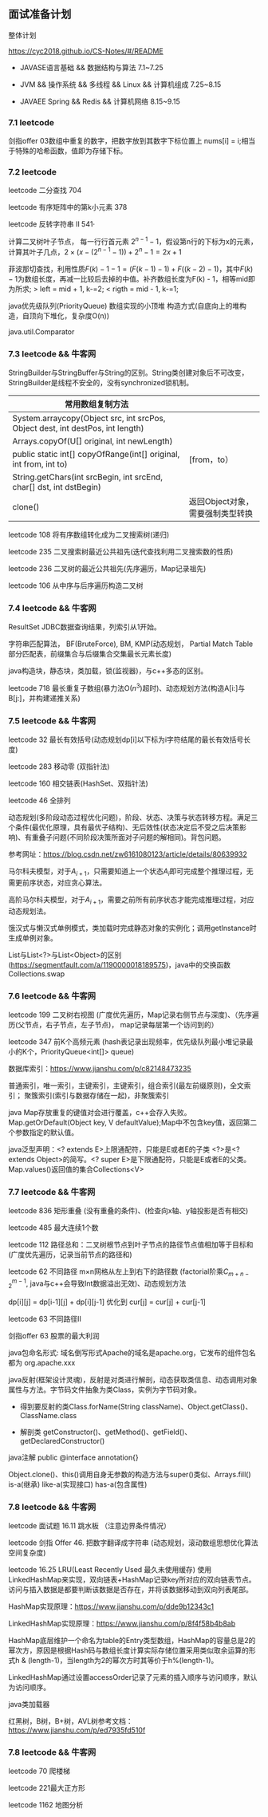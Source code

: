 ## 面试准备计划

整体计划

https://cyc2018.github.io/CS-Notes/#/README

+ JAVASE语言基础 && 数据结构与算法  7.1~7.25

+ JVM  && 操作系统 && 多线程 && Linux && 计算机组成  7.25~8.15

+ JAVAEE Spring && Redis && 计算机网络  8.15~9.15

### 7.1 leetcode

剑指offer 03数组中重复的数字，把数字放到其数字下标位置上 nums[i] = i;相当于特殊的哈希函数，值即为存储下标。

### 7.2 leetcode

leetcode 二分查找  704

leetcode 有序矩阵中的第k小元素 378

leetcode 反转字符串 II  541·

计算二叉树叶子节点， 每一行行首元素 $2^{n-1} - 1$，假设第n行的下标为x的元素，计算其叶子几点，$2\times(x-(2^{n-1}-1) )+ 2^n-1 = 2x+1$

菲波那切查找，利用性质$F(k) - 1 - 1 = (F(k-1) - 1) + F((k - 2) - 1)$，其中$F(k) - 1$为数组长度，再减一比较后去掉的中值。补齐数组长度为F(k) - 1，相等mid即为所求; > left = mid + 1, k-=2; < rigth = mid - 1, k-=1;

java优先级队列(PriorityQueue) 数组实现的小顶堆 构造方式(自底向上的堆构造，自顶向下堆化，复杂度O(n))

java.util.Comparator

### 7.3 leetcode && 牛客网

StringBuilder与StringBuffer与String的区别。String类创建对象后不可改变， StringBuilder是线程不安全的，没有synchronized锁机制。

| 常用数组复制方法                                             |                                  |
| ------------------------------------------------------------ | -------------------------------- |
| System.arraycopy(Object src, int srcPos, Object dest, int destPos, int length) |                                  |
| Arrays.copyOf(U[] original, int newLength)                   |                                  |
| public static int[] copyOfRange(int[] original, int from, int to) | [from，to）                      |
| String.getChars(int srcBegin, int srcEnd, char[] dst, int dstBegin) |                                  |
| clone()                                                      | 返回Object对象，需要强制类型转换 |

leetcode 108 将有序数组转化成为二叉搜索树(递归)

leetcode 235 二叉搜索树最近公共祖先(迭代查找利用二叉搜索数的性质)

leetcode 236 二叉树的最近公共祖先(先序遍历，Map记录祖先)

leetcode 106 从中序与后序遍历构造二叉树

### 7.4 leetcode && 牛客网

ResultSet   JDBC数据查询结果，列索引从1开始。

字符串匹配算法， BF(BruteForce), BM, KMP(动态规划， Partial Match Table部分匹配表，前缀集合与后缀集合交集最长元素长度)

java构造块，静态块，类加载，锁(监视器)，与c++多态的区别。

leetcode 718  最长重复子数组(暴力法O($n^3$)超时)、动态规划方法(构造A[i:]与B[j:]，并构建递推关系)

### 7.5 leetcode && 牛客网

leetcode 32 最长有效括号(动态规划dp[i]以下标为i字符结尾的最长有效括号长度)

leetcode 283 移动零 (双指针法)

leetcode 160 相交链表(HashSet、双指针法)

leetcode 46 全排列

动态规划(多阶段动态过程优化问题)，阶段、状态、决策与状态转移方程。满足三个条件(最优化原理，具有最优子结构)、无后效性(状态决定后不受之后决策影响)、有重叠子问题(不同阶段决策所面对子问题的解相同)。背包问题。

参考网址：https://blog.csdn.net/zw6161080123/article/details/80639932

马尔科夫模型，对于$A_{i+1}$，只需要知道上一个状态$A_i$即可完成整个推理过程，无需更前序状态，对应贪心算法。

高阶马尔科夫模型，对于$A_{i+1}$，需要之前所有前序状态才能完成推理过程，对应动态规划法。

饿汉式与懒汉式单例模式，类加载时完成静态对象的实例化；调用getInstance时生成单例对象。

List与List<?>与List\<Object\>的区别(https://segmentfault.com/a/1190000018189575)，java中的交换函数Collections.swap

### 7.6 leetcode && 牛客网

leetcode 199 二叉树右视图 (广度优先遍历，Map记录右侧节点与深度)、（先序遍历(父节点，右子节点，左子节点)， map记录每层第一个访问到的）

leetcode 347 前K个高频元素 (hash表记录出现频率，优先级队列最小堆记录最小的K个，PriorityQueue<int[]> queue)

数据库索引：https://www.jianshu.com/p/c82148473235

普通索引，唯一索引，主键索引，主键索引，组合索引(最左前缀原则)，全文索引； 聚簇索引(索引与数据存储在一起)，非聚簇索引

java Map存放重复的键值对会进行覆盖，c++会存入失败。Map.getOrDefault(Object key, V defaultValue);Map中不包含key值，返回第二个参数指定的默认值。

java泛型声明：\<? extends E\>上限通配符，只能是E或者E的子类  <?>是<? extends Object>的简写。\<? super E\>是下限通配符，只能是E或者E的父类。Map.values()返回值的集合Collections\<V\>

### 7.7 leetcode && 牛客网

leetcode 836 矩形重叠   (没有重叠的条件)、(检查向x轴、y轴投影是否有相交)

leetcode 485 最大连续1个数

leetcode 112 路径总和：二叉树根节点到叶子节点的路径节点值相加等于目标和 (广度优先遍历，记录当前节点的路径和)

leetcode 62 不同路径  m$\times$n网格从左上到右下的路径数 (factorial阶乘$C_{m+n-2}^{m-1}$, java与c++会导致Int数据溢出无效)、动态规划方法

dp\[i][j] = dp\[i-1][j] + dp\[i][j-1] 优化到 cur[j] = cur[j] + cur[j-1] 

leetcode 63 不同路径II 

剑指offer 63 股票的最大利润

java包命名形式: 域名倒写形式Apache的域名是apache.org，它发布的组件包名都为 org.apache.xxx

java反射(框架设计灵魂)，反射是对类进行解剖，动态获取类信息、动态调用对象属性与方法。字节码文件抽象为类Class，实例为字节码对象。

+ 得到要反射的类Class.forName(String className)、Object.getClass()、ClassName.class

+ 解剖类 getConstructor()、getMethod()、getField()、getDeclaredConstructor()

java注解 public @interface annotation{}

Object.clone()、this()调用自身无参数的构造方法与super()类似、Arrays.fill() is-a(继承) like-a(实现接口) has-a(包含属性)

### 7.8 leetcode && 牛客网

leetcode 面试题 16.11 跳水板 （注意边界条件情况）

leetcode 剑指 Offer 46. 把数字翻译成字符串  (动态规划，滚动数组思想优化算法空间复杂度)

leetcode 16.25 LRU(Least Recently Used 最久未使用缓存) 使用LinkedHashMap来实现，双向链表+HashMap记录key所对应的双向链表节点。访问与插入数据是都要判断该数据是否存在，并将该数据移动到双向列表尾部。

HashMap实现原理：https://www.jianshu.com/p/dde9b12343c1

LinkedHashMap实现原理：https://www.jianshu.com/p/8f4f58b4b8ab

HashMap底层维护一个命名为table的Entry类型数组，HashMap的容量总是2的幂次方，原因是根据Hash码与数组长度计算实际存储位置采用类似取余运算的形式h & (length-1)，当length为2的幂次方时其等价于h%(length-1)。

LinkedHashMap通过设置accessOrder记录了元素的插入顺序与访问顺序，默认为访问顺序。

java类加载器

红黑树，B树，B+树，AVL树参考文档：https://www.jianshu.com/p/ed7935fd510f

### 7.8 leetcode && 牛客网

leetcode 70 爬楼梯

leetcode 221最大正方形

leetcode 1162 地图分析

